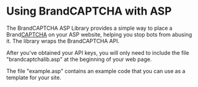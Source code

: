 # Using BrandCAPTCHA with ASP

The BrandCAPTCHA ASP Library provides a simple way to place a Brand[CAPTCHA](http://en.wikipedia.org/wiki/Captcha) on your ASP website, helping you stop bots from abusing it. The library wraps the BrandCAPTCHA API.

After you've obtained your API keys, you will only need to include the file "brandcaptchalib.asp" at the beginning of your web page.

The file "example.asp" contains an example code that you can use as a template for your site.
